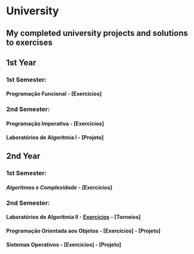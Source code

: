 # University 

## My completed university projects and solutions to exercises

## 1st Year
### 1st Semester:
#### Programação Funcional - [Exercícios]

### 2nd Semester:
#### Programação Imperativa - [Exercícios]
#### Laboratórios de Algoritmia I - [Projeto]

## 2nd Year
### 1st Semester:
##### Algoritmos e Complexidade - [Exercícios]

### 2nd Semester:
#### Laboratórios de Algoritmia II - [Exercícios](https://github.com/Guilhermepp4/LA-II) - [Torneios]
#### Programação Orientada aos Objetos - [Exercícios] - [Projeto]
#### Sistemas Operativos - [Exercícios] - [Projeto]


